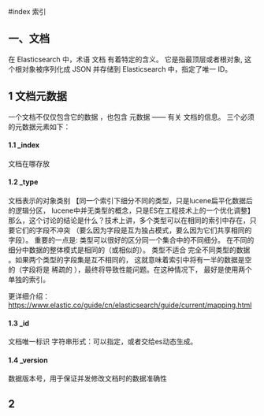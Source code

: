 #index 索引


## 一、文档
在 Elasticsearch 中，术语 文档 有着特定的含义。
它是指最顶层或者根对象, 这个根对象被序列化成 JSON 并存储到 Elasticsearch 中，指定了唯一 ID。

## 1 文档元数据
一个文档不仅仅包含它的数据 ，也包含 元数据 —— 有关 文档的信息。 三个必须的元数据元素如下：

#### 1.1 _index
文档在哪存放


#### 1.2 _type
文档表示的对象类别
【同一个索引下细分不同的类型，只是lucene扁平化数据后的逻辑分区，
lucene中并无类型的概念，只是ES在工程技术上的一个优化调整】
那么，这个讨论的结论是什么？技术上讲，多个类型可以在相同的索引中存在，只要它们的字段不冲突
（要么因为字段是互为独占模式，要么因为它们共享相同的字段）。
重要的一点是: 类型可以很好的区分同一个集合中的不同细分。
在不同的细分中数据的整体模式是相同的（或相似的）。
类型不适合 完全不同类型的数据 。如果两个类型的字段集是互不相同的，
这就意味着索引中将有一半的数据是空的（字段将是 稀疏的 ），最终将导致性能问题。在这种情况下，
最好是使用两个单独的索引。

更详细介绍：  https://www.elastic.co/guide/cn/elasticsearch/guide/current/mapping.html

#### 1.3 _id
文档唯一标识
字符串形式：可以指定，或者交给es动态生成。

#### 1.4 _version
数据版本号，用于保证并发修改文档时的数据准确性

## 2 

